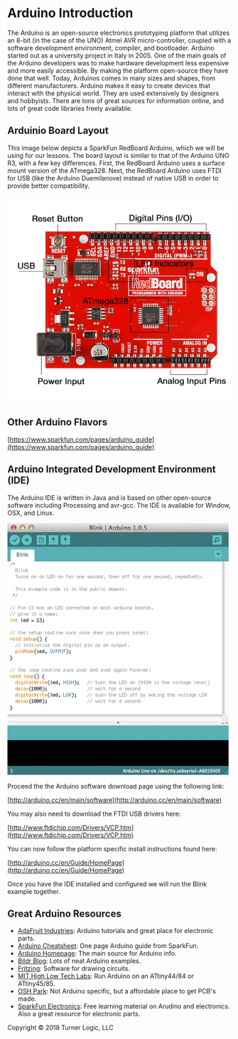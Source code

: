 # Arduino Introduction

The Arduino is an open-source electronics prototyping platform that utilizes an 8-bit (in the case of the UNO) Atmel AVR micro-controller, coupled with a software development environment, compiler, and bootloader. Arduino started out as a university project in Italy in 2005. One of the main goals of the Arduino developers was to make hardware development less expensive and more easily accessible. By making the platform open-source they have done that well. Today, Arduinos comes in many sizes and shapes, from different manufacturers. Arduino makes it easy to create devices that interact with the physical world. They are used extensively by designers and hobbyists. There are tons of great sources for information online, and lots of great code libraries freely available.

## Arduinio Board Layout

This image below depicts a SparkFun RedBoard Arduino, which we will be using for our lessons. The board layout is similar to that of the Arduino UNO R3, with a few key differences. First, the RedBoard Arduino uses a surface mount version of the ATmega328. Next, the RedBoard Arduino uses FTDI for USB (like the Arduino Duemilanove) instead of native USB in order to provide better compatibility.

![Image courtesy of SparkFun](redboard_arduino.jpg)

## Other Arduino Flavors

[https://www.sparkfun.com/pages/arduino_guide](https://www.sparkfun.com/pages/arduino_guide)


## Arduino Integrated Development Environment (IDE)

The Arduino IDE is written in Java and is based on other open-source software including Processing and avr-gcc. The IDE is available for Window, OSX, and Linux.

![](arduino_ide.png)

Proceed the the Arduino software download page using the following link:

[http://arduino.cc/en/main/software](http://arduino.cc/en/main/software)

You may also need to download the FTDI USB drivers here:

[http://www.ftdichip.com/Drivers/VCP.htm](http://www.ftdichip.com/Drivers/VCP.htm)

You can now follow the platform specific install instructions found here:

[http://arduino.cc/en/Guide/HomePage](http://arduino.cc/en/Guide/HomePage)

Once you have the IDE installed and configured we will run the Blink example together.

## Great Arduino Resources

- [AdaFruit Industries](http://learn.adafruit.com/): Arduino tutorials and great place for electronic parts.
- [Arduino Cheatsheet](https://dlnmh9ip6v2uc.cloudfront.net/learn/materials/8/Arduino_Cheat_Sheet.pdf): One page Arduino guide from SparkFun.
- [Arduino Homepage](http://arduino.cc/en/): The main source for Arduino info.
- [Bildr Blog](http://bildr.org/): Lots of neat Arduino examples.
- [Fritzing](http://fritzing.org/download/): Software for drawing circuits.
- [MIT High Low Tech Labs](http://hlt.media.mit.edu/?p=1695): Run Arduino on an ATtiny44/84 or ATtiny45/85.
- [OSH Park](http://oshpark.com/): Not Arduino specific, but a affordable place to get PCB's made.
- [SparkFun Electronics](https://learn.sparkfun.com/): Free learning material on Arudino and electronics. Also a great resource for electronic parts.


Copyright © 2018 Turner Logic, LLC
